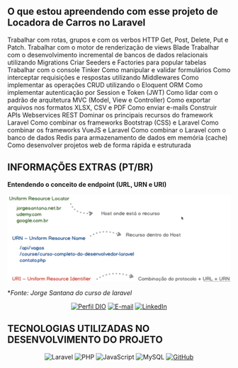 ## O que estou apreendendo com esse projeto de Locadora de Carros no Laravel

Trabalhar com rotas, grupos e com os verbos HTTP Get, Post, Delete, Put e Patch.
Trabalhar com o motor de renderização de views Blade
Trabalhar com o desenvolvimento incremental de bancos de dados relacionais utilizando Migrations
Criar Seeders e Factories para popular tabelas
Trabalhar com o console Tinker
Como manipular e validar formulários
Como interceptar requisições e respostas utilizando Middlewares
Como implementar as operações CRUD utilizando o Eloquent ORM
Como implementar autenticação por Session e Token (JWT)
Como lidar com o padrão de arquitetura MVC (Model, View e Controller)
Como exportar arquivos nos formatos XLSX, CSV e PDF
Como enviar e-mails
Construir APIs Webservices REST
Dominar os principais recursos do framework Laravel
Como combinar os frameworks Bootstrap (CSS) e Laravel
Como combinar os frameworks VueJS e Laravel
Como combinar o Laravel com o banco de dados Redis para armazenamento de dados em memória (cache)
Como desenvolver projetos web de forma rápida e estruturada

##  INFORMAÇÕES EXTRAS (PT/BR)
 **Entendendo o conceito de endpoint (URL, URN e URI)**

 ![Alt text](image.png)

**Fonte: Jorge Santana do curso de laravel*

<div align="center">

[![Perfil DIO](https://img.shields.io/badge/-Meu%20Perfil%20na%20DIO-30A3DC?style=for-the-badge)](https://web.dio.me/users/eltonsa75?tab=achievements) 
[![E-mail](https://img.shields.io/badge/-Email-000?style=for-the-badge&logo=microsoft-outlook&logoColor=E94D5F)](mailto:eltonsa75@hotmail.com)
[![LinkedIn](https://img.shields.io/badge/LinkedIn-000?style=for-the-badge&logo=linkedin&logoColor=0E76A8)](https://www.linkedin.com/in/elton-andrade/)

</div>

##  TECNOLOGIAS UTILIZADAS NO DESENVOLVIMENTO DO PROJETO

 <div align="center">

 ![Laravel](https://img.shields.io/badge/Laravel-FF2D20?style=for-the-badge&logo=laravel&logoColor=white)
 ![PHP](https://img.shields.io/badge/PHP-777BB4?style=for-the-badge&logo=php&logoColor=white)
 ![JavaScript](https://img.shields.io/badge/JavaScript-F7DF1E?style=for-the-badge&logo=javascript&logoColor=black)
 ![MySQL](https://img.shields.io/badge/MySQL-4479A1?style=for-the-badge&logo=mysql&logoColor=white)
 [![GitHub](https://img.shields.io/badge/GitHub-000?style=for-the-badge&logo=github&logoColor=f8f9fa)](https://docs.github.com/)

 </div>